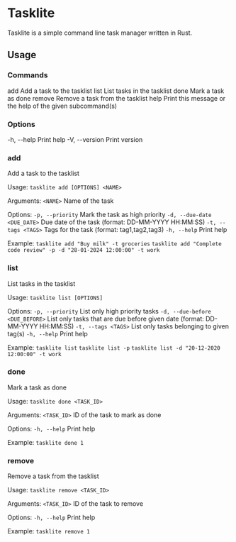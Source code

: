 # Tasklite

Tasklite is a simple command line task manager written in Rust.

## Usage

### Commands

  add     Add a task to the tasklist
  list    List tasks in the tasklist
  done    Mark a task as done
  remove  Remove a task from the tasklist
  help    Print this message or the help of the given subcommand(s)

### Options

  -h, --help     Print help
  -V, --version  Print version

### add

Add a task to the tasklist

Usage: `tasklite add [OPTIONS] <NAME>`

Arguments:
  `<NAME>`  Name of the task

Options:
  `-p, --priority`             Mark the task as high priority
  `-d, --due-date <DUE_DATE>`  Due date of the task (format: DD-MM-YYYY HH:MM:SS)
  `-t, --tags <TAGS>`          Tags for the task (format: tag1,tag2,tag3)
  `-h, --help`                 Print help

Example:
    `tasklite add "Buy milk" -t groceries`
    `tasklite add "Complete code review" -p -d "28-01-2024 12:00:00" -t work`

### list

List tasks in the tasklist

Usage: `tasklite list [OPTIONS]`

Options:
  `-p, --priority`                 List only high priority tasks
  `-d, --due-before <DUE_BEFORE>`  List only tasks that are due before given date (format: DD-MM-YYYY HH:MM:SS)
  `-t, --tags <TAGS>`              List only tasks belonging to given tag(s)
  `-h, --help`                     Print help

Example:
    `tasklite list`
    `tasklite list -p`
    `tasklite list -d "20-12-2020 12:00:00" -t work`

### done

Mark a task as done

Usage: `tasklite done <TASK_ID>`

Arguments:
  `<TASK_ID>`  ID of the task to mark as done

Options:
  `-h, --help`  Print help

Example:
    `tasklite done 1`

### remove

Remove a task from the tasklist

Usage: `tasklite remove <TASK_ID>`

Arguments:
  `<TASK_ID>`  ID of the task to remove

Options:
  `-h, --help`  Print help

Example:
    `tasklite remove 1`
